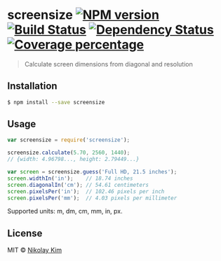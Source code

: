 # screensize [![NPM version][npm-image]][npm-url] [![Build Status][travis-image]][travis-url] [![Dependency Status][daviddm-image]][daviddm-url] [![Coverage percentage][coveralls-image]][coveralls-url]
> Calculate screen dimensions from diagonal and resolution

## Installation

```sh
$ npm install --save screensize
```

## Usage

```js
var screensize = require('screensize');

screensize.calculate(5.70, 2560, 1440);
// {width: 4.96798..., height: 2.79449...}

var screen = screensize.guess('Full HD, 21.5 inches');
screen.widthIn('in');    // 18.74 inches
screen.diagonalIn('cm'); // 54.61 centimeters
screen.pixelsPer('in');  // 102.46 pixels per inch
screen.pixelsPer('mm');  // 4.03 pixels per millimeter
```

Supported units: m, dm, cm, mm, in, px.

## License

MIT © [Nikolay Kim]()

[npm-image]: https://badge.fury.io/js/screensize.svg
[npm-url]: https://npmjs.org/package/screensize
[travis-image]: https://travis-ci.org/yaruson/screensize.svg?branch=master
[travis-url]: https://travis-ci.org/yaruson/screensize
[daviddm-image]: https://david-dm.org/yaruson/screensize.svg?theme=shields.io
[daviddm-url]: https://david-dm.org/yaruson/screensize
[coveralls-image]: https://coveralls.io/repos/yaruson/screensize/badge.svg
[coveralls-url]: https://coveralls.io/r/yaruson/screensize
